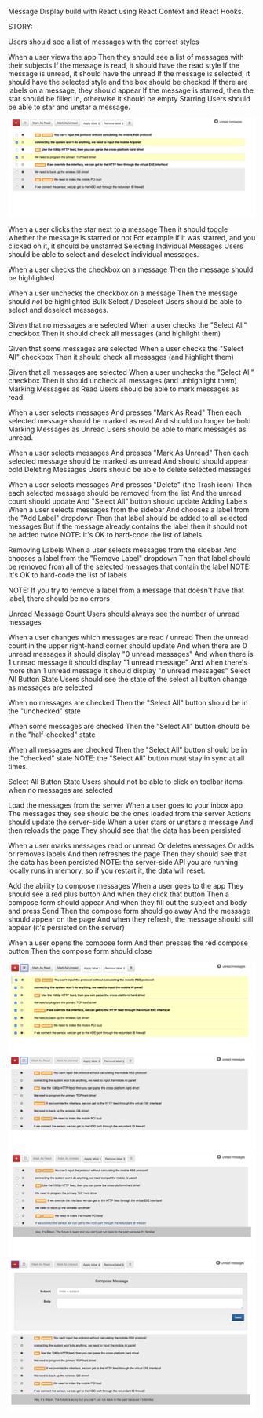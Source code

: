 Message Display build with React using React Context and React Hooks.

STORY:

Users should see a list of messages with the correct styles

When a user views the app
Then they should see a list of messages with their subjects
If the message is read, it should have the read style
If the message is unread, it should have the unread
If the message is selected, it should have the selected style and the box should be checked
If there are labels on a message, they should appear
If the message is starred, then the star should be filled in, otherwise it should be empty
Starring
Users should be able to star and unstar a message.

![Image1](screenshots/1.png)

When a user clicks the star next to a message
Then it should toggle whether the message is starred or not
For example if it was starred, and you clicked on it, it should be unstarred
Selecting Individual Messages
Users should be able to select and deselect individual messages.

When a user checks the checkbox on a message
Then the message should be highlighted

When a user unchecks the checkbox on a message
Then the message should _not_ be highlighted
Bulk Select / Deselect
Users should be able to select and deselect messages.

Given that no messages are selected
When a user checks the "Select All" checkbox
Then it should check all messages (and highlight them)

Given that some messages are selected
When a user checks the "Select All" checkbox
Then it should check all messages (and highlight them)

Given that all messages are selected
When a user unchecks the "Select All" checkbox
Then it should uncheck all messages (and unhighlight them)
Marking Messages as Read
Users should be able to mark messages as read.

When a user selects messages
And presses "Mark As Read"
Then each selected message should be marked as read
And should no longer be bold
Marking Messages as Unread
Users should be able to mark messages as unread.

When a user selects messages
And presses "Mark As Unread"
Then each selected message should be marked as unread
And should should appear bold
Deleting Messages
Users should be able to delete selected messages

When a user selects messages
And presses "Delete" (the Trash icon)
Then each selected message should be removed from the list
And the unread count should update
And "Select All" button should update
Adding Labels
When a user selects messages from the sidebar
And chooses a label from the "Add Label" dropdown
Then that label should be added to all selected messages
But if the message already contains the label then it should not be added twice
NOTE: It's OK to hard-code the list of labels

Removing Labels
When a user selects messages from the sidebar
And chooses a label from the "Remove Label" dropdown
Then that label should be removed from all of the selected messages that contain the label
NOTE: It's OK to hard-code the list of labels

NOTE: If you try to remove a label from a message that doesn't have that label, there should be no errors

Unread Message Count
Users should always see the number of unread messages

When a user changes which messages are read / unread
Then the unread count in the upper right-hand corner should update
And when there are 0 unread messages it should display "0 unread messages"
And when there is 1 unread message it should display "1 unread message"
And when there's more than 1 unread message it should display "_n_ unread messages"
Select All Button State
Users should see the state of the select all button change as messages are selected

When no messages are checked
Then the "Select All" button should be in the "unchecked" state

When some messages are checked
Then the "Select All" button should be in the "half-checked" state

When all messages are checked
Then the "Select All" button should be in the "checked" state
NOTE: the "Select All" button must stay in sync at all times.

Select All Button State
Users should not be able to click on toolbar items when no messages are selected

Load the messages from the server
When a user goes to your inbox app
The messages they see should be the ones loaded from the server
Actions should update the server-side
When a user stars or unstars a message
And then reloads the page
They should see that the data has been persisted

When a user marks messages read or unread
Or deletes messages
Or adds or removes labels
And then refreshes the page
Then they should see that the data has been persisted
NOTE: the server-side API you are running locally runs in memory, so if you restart it, the data will reset.

Add the ability to compose messages
When a user goes to the app
They should see a red plus button
And when they click that button
Then a compose form should appear
And when they fill out the subject and body and press Send
Then the compose form should go away
And the message should appear on the page
And when they refresh, the message should still appear (it's persisted on the server)

When a user opens the compose form
And then presses the red compose button
Then the compose form should close

![Image1](screenshots/2.png)
![Image1](screenshots/3.png)
![Image1](screenshots/4.png)
![Image1](screenshots/5.png)
